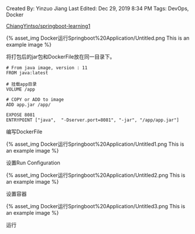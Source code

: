Created By: Yinzuo Jiang
Last Edited: Dec 29, 2019 8:34 PM
Tags: DevOps, Docker

[ChiangYintso/springboot-learning1](https://github.com/ChiangYintso/springboot-learning1)



{% asset_img Docker运行Springboot%20Application/Untitled.png This is an example image %}

将打包后的jar包和DockerFile放在同一目录下。

    # From java image, version : 11
    FROM java:latest
    
    # 挂载app目录
    VOLUME /app
    
    # COPY or ADD to image
    ADD app.jar /app/
    
    EXPOSE 8081
    ENTRYPOINT ["java",  "-Dserver.port=8081", "-jar", "/app/app.jar"]

编写DockerFile

{% asset_img Docker运行Springboot%20Application/Untitled1.png This is an example image %}

设置Run Configuration

{% asset_img Docker运行Springboot%20Application/Untitled2.png This is an example image %}

设置容器

{% asset_img Docker运行Springboot%20Application/Untitled3.png This is an example image %}

运行